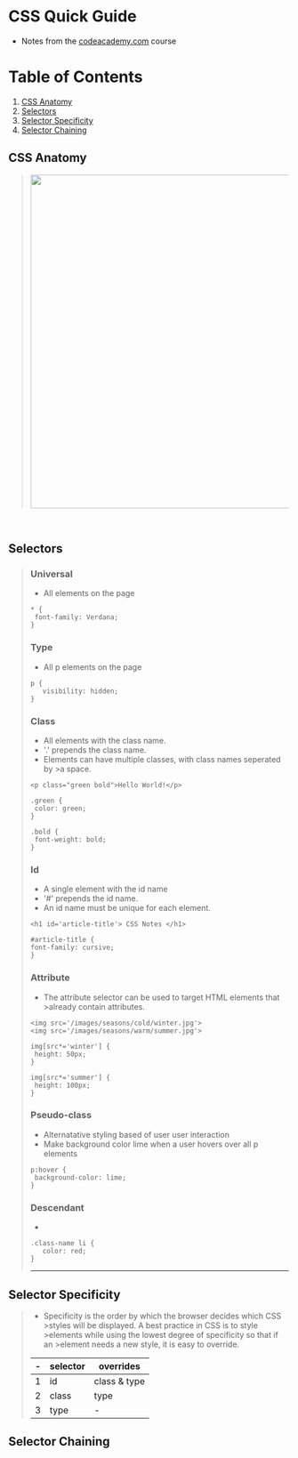 # CSS Quick Guide
- Notes from the [codeacademy.com](https://www.codeacademy.com/courses/learn-css) course

# Table of Contents
1. [CSS Anatomy](#css-anatomy)
2. [Selectors](#selectors)
3. [Selector Specificity](#selector-specificity)
4. [Selector Chaining](#selector-chaining)



## CSS Anatomy
><img src='https://static-assets.codecademy.com/Courses/Learn-CSS/Setup-and-Syntax/CSS_Anatomy-v2-nobgfill.svg' width='600'>

<br>

## Selectors
>### Universal
>- All elements on the page
>```
>* { 
>  font-family: Verdana;
>}
>```
>
>### Type
>- All p elements on the page
>```
>p {
>    visibility: hidden;
>} 
>```
>
>### Class 
>- All elements with the class name.
>- '.' prepends the class name.
>- Elements can have multiple classes, with class names seperated by >a space. 
>```
><p class="green bold">Hello World!</p>
>```
>```
>.green {
>  color: green;
>}
> 
>.bold {
>  font-weight: bold;
>}
>```
>
>### Id
>- A single element with the id name
>- '#' prepends the id name.
>- An id name must be unique for each element.
>```
><h1 id='article-title'> CSS Notes </h1>
>```
>```
>#article-title {
> font-family: cursive;
>}
>```
>
>### Attribute
>- The attribute selector can be used to target HTML elements that >already contain attributes.
>```
><img src='/images/seasons/cold/winter.jpg'>
><img src='/images/seasons/warm/summer.jpg'>
>```
>```
>img[src*='winter'] {
>  height: 50px;
>}
> 
>img[src*='summer'] {
>  height: 100px;
>}
>```
>
>### Pseudo-class
>- Alternatative styling based of user user interaction
>- Make background color lime when a user hovers over all p elements
>```
>p:hover {
>  background-color: lime;
>}
>```
>
>### Descendant
>- 
>```
>.class-name li {
>    color: red;
>}
>```
> ---


## Selector Specificity
>- Specificity is the order by which the browser decides which CSS >styles will be displayed. A best practice in CSS is to style >elements while using the lowest degree of specificity so that if an >element needs a new style, it is easy to override.
>
>
>| - | selector |  overrides |
>|---|---|---|
>| 1 | id | class & type |
>| 2 | class | type |
>| 3 | type | - |

## Selector Chaining

